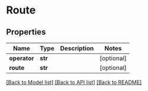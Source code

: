 # Route

## Properties
Name | Type | Description | Notes
------------ | ------------- | ------------- | -------------
**operator** | **str** |  | [optional] 
**route** | **str** |  | [optional] 

[[Back to Model list]](../README.md#documentation-for-models) [[Back to API list]](../README.md#documentation-for-api-endpoints) [[Back to README]](../README.md)


